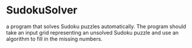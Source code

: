 # SudokuSolver
 a program that solves Sudoku puzzles automatically. The program should take an input grid representing an unsolved Sudoku puzzle and use an algorithm to fill in the missing numbers.
